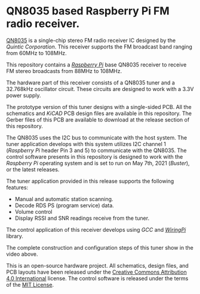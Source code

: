 # QN8035 based Raspberry Pi FM radio receiver.

[QN8035](https://datasheetspdf.com/pdf-down/Q/N/8/QN8035_Quintic.pdf) is a single-chip stereo FM radio receiver IC designed by the *Quintic Corporation*. This receiver supports the FM broadcast band ranging from 60MHz to 108MHz. 

This repository contains a *[Raspberry Pi](https://www.raspberrypi.org/products/raspberry-pi-3-model-b/)* base QN8035 receiver to receive FM stereo broadcasts from 88MHz to 108MHz.

The hardware part of this receiver consists of a QN8035 tuner and a 32.768kHz oscillator circuit. These circuits are designed to work with a 3.3V power supply.

The prototype version of this tuner designs with a single-sided PCB. All the schematics and *KiCAD* PCB design files are available in this repository. The Gerber files of this PCB are available to download at the release section of this repository.

The QN8035 uses the I2C bus to communicate with the host system. The tuner application develops with this system utilizes I2C channel 1 (*Raspberry Pi* header Pin 3 and 5) to communicate with the QN8035. The control software presents in this repository is designed to work with the *Raspberry Pi* operating system and is set to run on May 7th, 2021 (*Buster*), or the latest releases.

The tuner application provided in this release supports the following features:

 - Manual and automatic station scanning. 
 - Decode RDS PS (program service) data. 
 - Volume control 
 - Display RSSI and SNR readings receive from the tuner.

The control application of this receiver develops using *GCC* and *[WiringPi](http://wiringpi.com/)* library. 

The complete construction and configuration steps of this tuner show in the video above.

This is an open-source hardware project. All schematics, design files, and PCB layouts have been released under the [Creative Commons Attribution 4.0 International](https://creativecommons.org/licenses/by/4.0/) license. The control software is released under the terms of the [MIT License](https://opensource.org/licenses/MIT).

